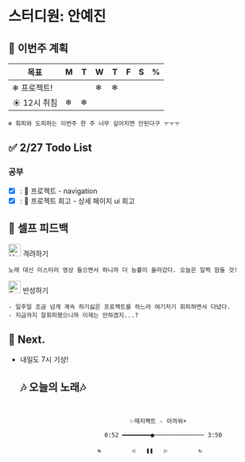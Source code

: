 # 스터디원: 안예진

## 🚀 이번주 계획
 
| 목표                            | M   | T   | W   | T   | F   | S   | %   |
| ------------------------------- | --- | --- | --- | --- | --- | --- | --- |
| ❄ 프로젝트!               |   |  | ❄ | ❄  |   |   |   |
| ☀ 12시 취침               |❄ | ❄ |   |   |   |   |   |
```text
❄ 회피와 도피하는 이번주 한 주 너무 길어지면 안된다구 ㅜㅜㅜ
```

## ✅ 2/27 Todo List 

### 공부
- [x] : 🌳 프로젝트 - navigation 
- [x] : 🔅 프로젝트 회고 - 상세 페이지 ui 회고

## 🎉 셀프 피드백

<img src="https://raw.githubusercontent.com/Tarikul-Islam-Anik/Animated-Fluent-Emojis/master/Emojis/Smilies/Hugging%20Face.png" alt="Hugging Face" width="25" height="25"> 격려하기</img>

```text
노래 대신 미스터리 영상 들으면서 하니까 더 능률이 올라갔다. 오늘은 일찍 잠들 것!
```

<img src="https://raw.githubusercontent.com/Tarikul-Islam-Anik/Animated-Fluent-Emojis/master/Emojis/Smilies/Face%20with%20Monocle.png" alt="Face with Monocle" width="25" height="25"> 반성하기</img>
```text
- 일주일 조금 넘게 계속 하기싫은 프로젝트를 하느라 여기저기 회피하면서 다녔다.
- 지금까지 잘회피했으니까 이제는 안하겠지...? 
```
## 🌱 Next.
- 내일도 7시 기상!

  ## 🎶 오늘의 노래🎶
```


                                  ✨재지팩트 - 아까워☀

                           0:52 ━━━━━━━━●────────────── 3:50

                         ⇆ㅤㅤㅤㅤㅤ ◁ㅤㅤ❚❚ㅤㅤ▷ ㅤㅤㅤㅤㅤ↻


```
